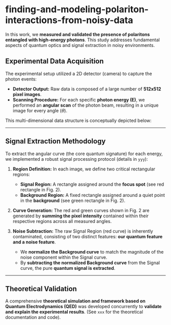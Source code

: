 # finding-and-modeling-polariton-interactions-from-noisy-data

In this work, we **measured and validated the presence of polaritons entangled with high-energy photons**. This study addresses fundamental aspects of quantum optics and signal extraction in noisy environments.

## Experimental Data Acquisition

The experimental setup utilized a $2\text{D}$ detector (camera) to capture the photon events:

* **Detector Output:** Raw data is composed of a large number of **$512\text{x}512$ pixel images**.
* **Scanning Procedure:** For each specific **photon energy ($\text{E}$)**, we performed an **angular scan** of the photon beam, resulting in a unique image for every angle ($\theta$).

This multi-dimensional data structure is conceptually depicted below:


---

## Signal Extraction Methodology

To extract the angular curve (the core quantum signature) for each energy, we implemented a robust signal processing protocol (details in `yyy`):

1.  **Region Definition:** In each image, we define two critical rectangular regions:
    * **Signal Region:** A rectangle assigned around the **focus spot** (see red rectangle in Fig. 2).
    * **Background Region:** A fixed rectangle assigned around a quiet point in the **background** (see green rectangle in Fig. 2).

2.  **Curve Generation:** The red and green curves shown in Fig. 2 are generated by **summing the pixel intensity** contained within their respective regions across all measured angles.

3.  **Noise Subtraction:** The raw Signal Region (red curve) is inherently contaminated, consisting of two distinct features: **our quantum feature and a noise feature**.
    * We **normalize the Background curve** to match the magnitude of the noise component within the Signal curve.
    * By **subtracting the normalized Background curve** from the Signal curve, the pure **quantum signal is extracted**.



---

## Theoretical Validation

A comprehensive **theoretical simulation and framework based on Quantum Electrodynamics ($\text{QED}$)** was developed concurrently to **validate and explain the experimental results**. (See `xxx` for the theoretical documentation and code).
